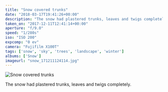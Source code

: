 ```yaml
---
title: "Snow covered trunks"
date: "2018-03-17T19:41:26+00:00"
description: "The snow had plastered trunks, leaves and twigs completely."
taken_on: "2017-12-11T12:41:14+00:00"
aperture: "f/9.0"
speed: "1/280s"
iso: "ISO 200"
expcomp: "0 ev"
camera: "Fujifilm X100T"
tags: ['snow', 'sky', 'trees', 'landscape', 'winter']
albums: ['Snow']
imageurl: "snow_171211124114.jpg"
---
```


![Snow covered trunks](https://wingsopenwide-images.s3.amazonaws.com/s/snow_171211124114.jpg)

The snow had plastered trunks, leaves and twigs completely.